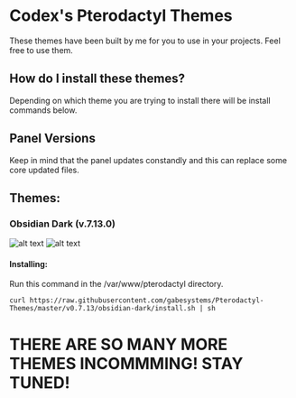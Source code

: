 # Codex's Pterodactyl Themes
These themes have been built by me for you to use in your projects. Feel free to use them.

## How do I install these themes?
Depending on which theme you are trying to install there will be install commands below.

## Panel Versions
Keep in mind that the panel updates constandly and this can replace some core updated files.

## Themes:
### Obsidian Dark (v.7.13.0)
![alt text](https://i.gyazo.com/797a3137b89b534a5d552a52f1995dcb.png)
![alt text](https://i.gyazo.com/1684281fe8a62adc1b3db6cc3f3c78e2.png)

#### Installing:
Run this command in the /var/www/pterodactyl directory.

```
curl https://raw.githubusercontent.com/gabesystems/Pterodactyl-Themes/master/v0.7.13/obsidian-dark/install.sh | sh
```

# THERE ARE SO MANY MORE THEMES INCOMMMING! STAY TUNED!
